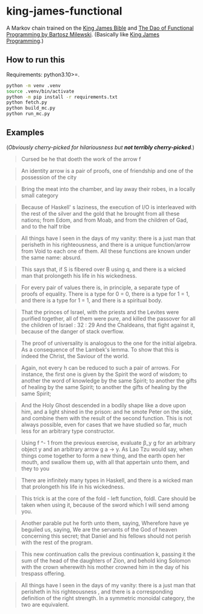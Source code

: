 # king-james-functional

A Markov chain trained on the [King James Bible](https://www.gutenberg.org/ebooks/10) and [The Dao of Functional Programming by Bartosz Milewski](https://github.com/BartoszMilewski/DaoFP). (Basically like [King James Programming](https://kingjamesprogramming.tumblr.com/).)

## How to run this

Requirements: python3.10>=.

```sh
python -m venv .venv
source .venv/bin/activate
python -m pip install -r requirements.txt
python fetch.py
python build_mc.py
python run_mc.py
```

## Examples

(*Obviously cherry-picked for hilariousness but **not terribly cherry-picked**.*)

> Cursed be he that doeth the work of the arrow f

> An identity arrow is a pair of proofs, one of friendship and one of the possession of the city

> Bring the meat into the chamber, and lay away their robes, in a locally small category

> Because of Haskell' s laziness, the execution of I/O is interleaved with the rest of the silver and the gold that he brought from all these nations; from Edom, and from Moab, and from the children of Gad, and to the half tribe

> All things have I seen in the days of my vanity: there is a just man that perisheth in his righteousness, and there is a unique function/arrow from Void to each one of them. All these functions are known under the same name: absurd.

> This says that, if S is fibered over B using q, and there is a wicked man that prolongeth his life in his wickedness.

> For every pair of values there is, in principle, a separate type of proofs of equality. There is a type for 0 = 0, there is a type for 1 = 1, and there is a type for 1 = 1, and there is a spiritual body.

> That the princes of Israel, with the priests and the Levites were purified together, all of them were pure, and killed the passover for all the children of Israel : 32 : 29 And the Chaldeans, that fight against it, because of the danger of stack overflow.

> The proof of universality is analogous to the one for the initial algebra. As a consequence of the Lambek's lemma. To show that this is indeed the Christ, the Saviour of the world.

> Again, not every h can be reduced to such a pair of arrows. For instance, the first   one is given by the Spirit the word of wisdom; to another the word of knowledge by the same Spirit; to another the gifts of healing by the same Spirit; to another the gifts of healing by the same Spirit;

> And the Holy Ghost descended in a bodily shape like a dove upon him, and a light shined in the prison: and he smote Peter on the side, and combine them with the result of the second function. This is not always possible, even for cases that we have studied so far, much less for an arbitrary type constructor.

> Using f ^- 1 from the previous exercise, evaluate β_y g for an arbitrary object y and an arbitrary arrow g a → y. As Lao Tzu would say, when things come together to form a   new thing, and the earth open her mouth, and swallow them up, with all that appertain unto them, and they to you

> There are infinitely many types in Haskell, and there is a wicked man that prolongeth his life in his wickedness.

> This trick is at the core of the fold - left function, foldl. Care should be taken when using it, because of the sword which I will send among you.

> Another parable put he forth unto them, saying, Wherefore have ye beguiled us, saying, We are the servants of the God of heaven concerning this secret; that Daniel and his fellows should not perish with the rest of the program.

> This new continuation calls the previous continuation k, passing it the sum of the head of the daughters of Zion, and behold king Solomon with the crown wherewith his mother crowned him in the day of his trespass offering.

> All things have I seen in the days of my vanity: there is a just man that perisheth in his righteousness , and there is a corresponding definition of the right strength. In a symmetric monoidal category, the two are equivalent.

